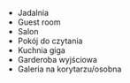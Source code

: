 - Jadalnia
- Guest room
- Salon
- Pokój do czytania
- Kuchnia giga
- Garderoba wyjściowa
- Galeria na korytarzu/osobna